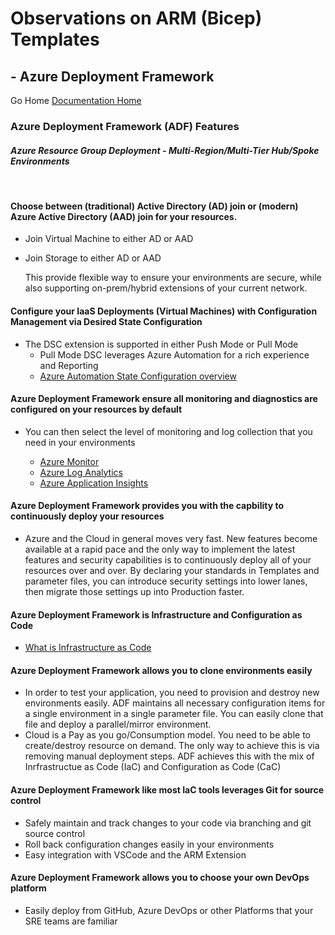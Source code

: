 #  Observations on ARM (Bicep) Templates

## - Azure Deployment Framework 
Go Home [Documentation Home](./index.md)

### Azure Deployment Framework (ADF) Features

#### *Azure Resource Group Deployment - Multi-Region/Multi-Tier Hub/Spoke Environments*
<br/>

#### Choose between (traditional) Active Directory (AD) join or (modern) Azure Active Directory (AAD) join for your resources.
- Join Virtual Machine to either AD or AAD
- Join Storage to either AD or AAD

    This provide flexible way to ensure your environments are secure, while also supporting on-prem/hybrid extensions of your current network.

#### Configure your IaaS Deployments (Virtual Machines) with Configuration Management via Desired State Configuration
- The DSC extension is supported in either Push Mode or Pull Mode
    - Pull Mode DSC leverages Azure Automation for a rich experience and Reporting
    - [Azure Automation State Configuration overview](https://docs.microsoft.com/en-us/azure/automation/automation-dsc-overview)

#### Azure Deployment Framework ensure all monitoring and diagnostics are configured on your resources by default
- You can then select the level of monitoring and log collection that you need in your environments
    
    - [Azure Monitor](https://docs.microsoft.com/en-us/azure/azure-monitor/overview)
    - [Azure Log Analytics](https://docs.microsoft.com/en-us/azure/azure-monitor/logs/log-analytics-overview)
    - [Azure Application Insights](https://docs.microsoft.com/en-us/azure/azure-monitor/app/app-insights-overview)


#### Azure Deployment Framework provides you with the capbility to continuously deploy your resources
- Azure and the Cloud in general moves very fast. New features become available at a rapid pace and the only way to implement the latest features and security capabilities is to continuously deploy all of your resources over and over. By declaring your standards in Templates and parameter files, you can introduce security settings into lower lanes, then migrate those settings up into Production faster.

#### Azure Deployment Framework is Infrastructure and Configuration as Code
- [What is Infrastructure as Code](https://docs.microsoft.com/en-us/azure/devops/learn/what-is-infrastructure-as-code)

#### Azure Deployment Framework allows you to clone environments easily
- In order to test your application, you need to provision and destroy new environments easily. ADF maintains all necessary configuration items for a single environment in a single parameter file. You can easily clone that file and deploy a parallel/mirror environment.
- Cloud is a Pay as you go/Consumption model. You need to be able to create/destroy resource on demand. The only way to achieve this is via removing manual deployment steps. ADF achieves this with the mix of Inrfrastructue as Code (IaC) and Configuration as Code (CaC)

#### Azure Deployment Framework like most IaC tools leverages Git for source control
- Safely maintain and track changes to your code via branching and git source control
- Roll back configuration changes easily in your environments
- Easy integration with VSCode and the ARM Extension

#### Azure Deployment Framework allows you to choose your own DevOps platform
- Easily deploy from GitHub, Azure DevOps or other Platforms that your SRE teams are familiar